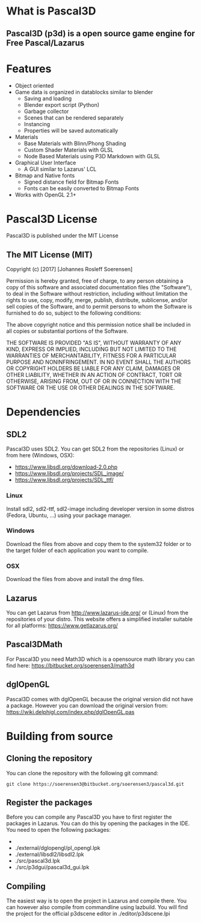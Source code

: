# What is Pascal3D
## Pascal3D (p3d) is a open source game engine for Free Pascal/Lazarus


# Features
* Object oriented
* Game data is organized in datablocks similar to blender
    * Saving and loading
    * Blender export script (Python)
    * Garbage collector
    * Scenes that can be rendered separately
    * Instancing
    * Properties will be saved automatically
* Materials
    * Base Materials with Blinn/Phong Shading
    * Custom Shader Materials with GLSL
    * Node Based Materials using P3D Markdown with GLSL
* Graphical User Interface
    * A GUI similar to Lazarus' LCL
* Bitmap and Native fonts
    * Signed distance field for Bitmap Fonts
    * Fonts can be easily converted to Bitmap Fonts
* Works with OpenGL 2.1+

# Pascal3D License #

Pascal3D is published under the MIT License

## The MIT License (MIT) ##

Copyright (c) [2017] [Johannes Rosleff Soerensen]

Permission is hereby granted, free of charge, to any person obtaining a copy
of this software and associated documentation files (the "Software"), to deal
in the Software without restriction, including without limitation the rights
to use, copy, modify, merge, publish, distribute, sublicense, and/or sell
copies of the Software, and to permit persons to whom the Software is
furnished to do so, subject to the following conditions:

The above copyright notice and this permission notice shall be included in all
copies or substantial portions of the Software.

THE SOFTWARE IS PROVIDED "AS IS", WITHOUT WARRANTY OF ANY KIND, EXPRESS OR
IMPLIED, INCLUDING BUT NOT LIMITED TO THE WARRANTIES OF MERCHANTABILITY,
FITNESS FOR A PARTICULAR PURPOSE AND NONINFRINGEMENT. IN NO EVENT SHALL THE
AUTHORS OR COPYRIGHT HOLDERS BE LIABLE FOR ANY CLAIM, DAMAGES OR OTHER
LIABILITY, WHETHER IN AN ACTION OF CONTRACT, TORT OR OTHERWISE, ARISING FROM,
OUT OF OR IN CONNECTION WITH THE SOFTWARE OR THE USE OR OTHER DEALINGS IN THE
SOFTWARE.

# Dependencies
## SDL2
Pascal3D uses SDL2. 
You can get SDL2 from the repositories (Linux) or from here (Windows, OSX):

* https://www.libsdl.org/download-2.0.php
* https://www.libsdl.org/projects/SDL_image/
* https://www.libsdl.org/projects/SDL_ttf/

### Linux
Install sdl2, sdl2-ttf, sdl2-image including developer version in some distros (Fedora, Ubuntu, ...) using your package manager.
### Windows
Download the files from above and copy them to the system32 folder or to the target folder of each application you want to compile. 

### OSX
Download the files from above and install the dmg files.

## Lazarus

You can get Lazarus from http://www.lazarus-ide.org/ or (Linux) from the repositories of your distro. This website offers a simplified installer suitable for all platforms: https://www.getlazarus.org/

## Pascal3DMath

For Pascal3D you need Math3D which is a opensource math library you can find here:
https://bitbucket.org/soerensen3/math3d

## dglOpenGL

Pascal3D comes with dglOpenGL because the original version did not have a package. However you can download the original version from: https://wiki.delphigl.com/index.php/dglOpenGL.pas

# Building from source

## Cloning the repository
You can clone the repository with the following git command:

    git clone https://soerensen3@bitbucket.org/soerensen3/pascal3d.git

## Register the packages
Before you can compile any Pascal3D you have to first register the packages in Lazarus. You can do this by opening the packages in the IDE. You need to open the following packages:
* <the math3d package>
* ./external/dglopengl/pl_opengl.lpk
* ./external/libsdl2/libsdl2.lpk
* ./src/pascal3d.lpk
* ./src/p3dgui/pascal3d_gui.lpk

## Compiling
The easiest way is to open the project in Lazarus and compile there. You can however also compile from commandline using lazbuild. You will find the project for the official p3dscene editor in ./editor/p3dscene.lpi